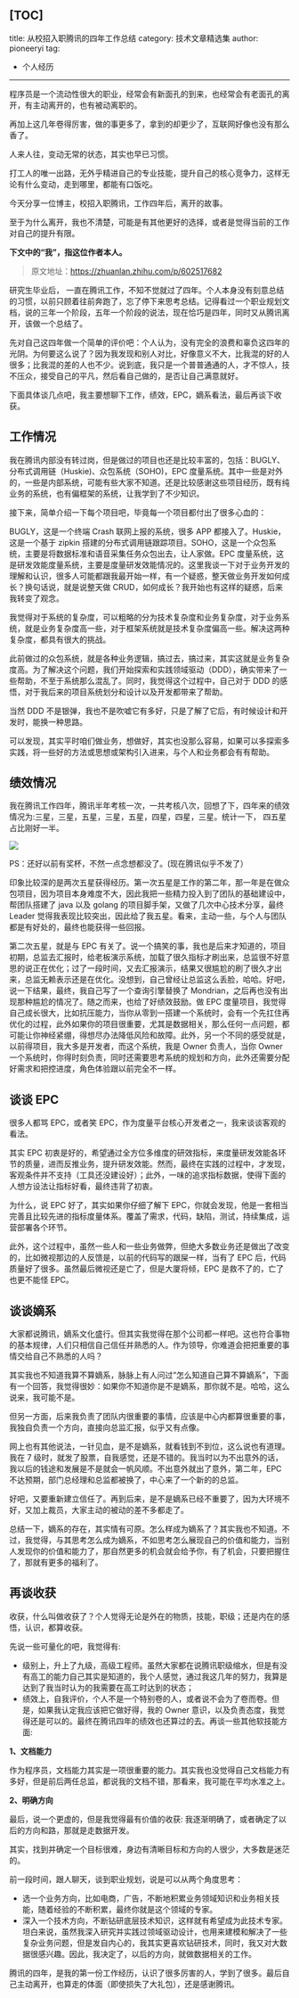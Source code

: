 [TOC]
---
title: 从校招入职腾讯的四年工作总结
category: 技术文章精选集
author: pioneeryi
tag:
  - 个人经历
---

程序员是一个流动性很大的职业，经常会有新面孔的到来，也经常会有老面孔的离开，有主动离开的，也有被动离职的。

再加上这几年卷得厉害，做的事更多了，拿到的却更少了，互联网好像也没有那么香了。

人来人往，变动无常的状态，其实也早已习惯。

打工人的唯一出路，无外乎精进自己的专业技能，提升自己的核心竞争力，这样无论有什么变动，走到哪里，都能有口饭吃。

今天分享一位博主，校招入职腾讯，工作四年后，离开的故事。

至于为什么离开，我也不清楚，可能是有其他更好的选择，或者是觉得当前的工作对自己的提升有限。

**下文中的“我”，指这位作者本人。**

> 原文地址：<https://zhuanlan.zhihu.com/p/602517682>

研究生毕业后， 一直在腾讯工作，不知不觉就过了四年。个人本身没有刻意总结的习惯，以前只顾着往前奔跑了，忘了停下来思考总结。记得看过一个职业规划文档，说的三年一个阶段，五年一个阶段的说法，现在恰巧是四年，同时又从腾讯离开，该做一个总结了。

先对自己这四年做一个简单的评价吧：个人认为，没有完全的浪费和辜负这四年的光阴。为何要这么说了？因为我发现和别人对比，好像意义不大，比我混的好的人很多；比我混的差的人也不少。说到底，我只是一个普普通通的人，才不惊人，技不压众，接受自己的平凡，然后看自己做的，是否让自己满意就好。

下面具体谈几点吧，我主要想聊下工作，绩效，EPC，嫡系看法，最后再谈下收获。

## 工作情况

我在腾讯内部没有转过岗，但是做过的项目也还是比较丰富的，包括：BUGLY、分布式调用链（Huskie)、众包系统（SOHO)，EPC 度量系统。其中一些是对外的，一些是内部系统，可能有些大家不知道。还是比较感谢这些项目经历，既有纯业务的系统，也有偏框架的系统，让我学到了不少知识。

接下来，简单介绍一下每个项目吧，毕竟每一个项目都付出了很多心血的：

BUGLY，这是一个终端 Crash 联网上报的系统，很多 APP 都接入了。Huskie，这是一个基于 zipkin 搭建的分布式调用链跟踪项目。SOHO，这是一个众包系统，主要是将数据标准和语音采集任务众包出去，让人家做。EPC 度量系统，这是研发效能度量系统，主要是度量研发效能情况的。这里我谈一下对于业务开发的理解和认识，很多人可能都跟我最开始一样，有一个疑惑，整天做业务开发如何成长？换句话说，就是说整天做 CRUD，如何成长？我开始也有这样的疑惑，后来我转变了观念。

我觉得对于系统的复杂度，可以粗略的分为技术复杂度和业务复杂度，对于业务系统，就是业务复杂度高一些，对于框架系统就是技术复杂度偏高一些。解决这两种复杂度，都具有很大的挑战。

此前做过的众包系统，就是各种业务逻辑，搞过去，搞过来，其实这就是业务复杂度高。为了解决这个问题，我们开始探索和实践领域驱动（DDD），确实带来了一些帮助，不至于系统那么混乱了。同时，我觉得这个过程中，自己对于 DDD 的感悟，对于我后来的项目系统划分和设计以及开发都带来了帮助。

当然 DDD 不是银弹，我也不是吹嘘它有多好，只是了解了它后，有时候设计和开发时，能换一种思路。

可以发现，其实平时咱们做业务，想做好，其实也没那么容易，如果可以多探索多实践，将一些好的方法或思想或架构引入进来，与个人和业务都会有有帮助。

## 绩效情况

我在腾讯工作四年，腾讯半年考核一次，一共考核八次，回想了下，四年来的绩效情况为:三星，三星，五星，三星，五星，四星，四星，三星。统计一下， 四五星占比刚好一半。

![](https://oss.javaguide.cn/github/javaguide/high-quality-technical-articles/640.png)

PS：还好以前有奖杯，不然一点念想都没了。(现在腾讯似乎不发了）

印象比较深的是两次五星获得经历。第一次五星是工作的第二年，那一年是在做众包项目，因为项目本身难度不大，因此我把一些精力投入到了团队的基础建设中，帮团队搭建了 java 以及 golang 的项目脚手架，又做了几次中心技术分享，最终 Leader 觉得我表现比较突出，因此给了我五星。看来，主动一些，与个人与团队都是有好处的，最终也能获得一些回报。

第二次五星，就是与 EPC 有关了。说一个搞笑的事，我也是后来才知道的，项目初期，总监去汇报时，给老板演示系统，加载了很久指标才刷出来，总监很不好意思的说正在优化；过了一段时间，又去汇报演示，结果又很尴尬的刷了很久才出来，总监无赖表示还是在优化。没想到，自己曾经让总监这么丢脸，哈哈。好吧，说一下结果，最终，我自己写了一个查询引擎替换了 Mondrian，之后再也没有出现那种尴尬的情况了。随之而来，也给了好绩效鼓励。做 EPC 度量项目，我觉得自己成长很大，比如抗压能力，当你从零到一搭建一个系统时，会有一个先扛住再优化的过程，此外如果你的项目很重要，尤其是数据相关，那么任何一点问题，都可能让你神经紧绷，得想尽办法降低风险和故障。此外，另一个不同的感受就是，以前得项目，我大多是开发者，而这个系统，我是 Owner 负责人，当你 Owner 一个系统时，你得时刻负责，同时还需要思考系统的规划和方向，此外还需要分配好需求和把控进度，角色体验跟以前完全不一样。

## 谈谈 EPC

很多人都骂 EPC，或者笑 EPC，作为度量平台核心开发者之一，我来谈谈客观的看法。

其实 EPC 初衷是好的，希望通过全方位多维度的研效指标，来度量研发效能各环节的质量，进而反推业务，提升研发效能。然而，最终在实践的过程中，才发现，客观条件并不支持（工具还没建设好）；此外，一味的追求指标数据，使得下面的人想方设法让指标好看，最终违背了初衷。

为什么，说 EPC 好了，其实如果你仔细了解下 EPC，你就会发现，他是一套相当完善且比较先进的指标度量体系。覆盖了需求，代码，缺陷，测试，持续集成，运营部署各个环节。

此外，这个过程中，虽然一些人和一些业务做弊，但绝大多数业务还是做出了改变的，比如微视那边的人反馈是，以前的代码写的跟屎一样，当有了 EPC 后，代码质量好了很多。虽然最后微视还是亡了，但是大厦将倾，EPC 是救不了的，亡了也更不能怪 EPC。

## 谈谈嫡系

大家都说腾讯，嫡系文化盛行。但其实我觉得在那个公司都一样吧。这也符合事物的基本规律，人们只相信自己信任并熟悉的人。作为领导，你难道会把把重要的事情交给自己不熟悉的人吗？

其实我也不知道我算不算嫡系，脉脉上有人问过”怎么知道自己算不算嫡系”，下面有一个回答，我觉得很妙：如果你不知道你是不是嫡系，那你就不是。哈哈，这么说来，我可能不是。

但另一方面，后来我负责了团队内很重要的事情，应该是中心内都算很重要的事，我独自负责一个方向，直接向总监汇报，似乎又有点像。

网上也有其他说法，一针见血，是不是嫡系，就看钱到不到位，这么说也有道理。我在 7 级时，就发了股票，自我感觉，还是不错的。我当时以为不出意外的话，我以后的钱途和发展是不是就会一帆风顺。不出意外就出了意外，第二年，EPC 不达预期，部门总经理和总监都被换了，中心来了一个新的的总监。

好吧，又要重新建立信任了。再到后来，是不是嫡系已经不重要了，因为大环境不好，又加上裁员，大家主动的被动的差不多都走了。

总结一下，嫡系的存在，其实情有可原。怎么样成为嫡系了？其实我也不知道。不过，我觉得，与其思考怎么成为嫡系，不如思考怎么展现自己的价值和能力，当别人发现你的价值和能力了，那自然更多的机会就会给予你，有了机会，只要把握住了，那就有更多的福利了。

## 再谈收获

收获，什么叫做收获了？个人觉得无论是外在的物质，技能，职级；还是内在的感悟，认识，都算收获。

先说一些可量化的吧，我觉得有:

- 级别上，升上了九级，高级工程师。虽然大家都在说腾讯职级缩水，但是有没有高工的能力自己其实是知道的，我个人感觉，通过我这几年的努力，我算是达到了我当时认为的我需要在高工时达到的状态；
- 绩效上，自我评价，个人不是一个特别卷的人，或者说不会为了卷而卷。但是，如果我认定我应该把它做好得，我的 Owner 意识，以及负责态度，我觉得还是可以的。最终在腾讯四年的绩效也还算过的去。再谈一些其他软技能方面:

**1、文档能力**

作为程序员，文档能力其实是一项很重要的能力。其实我也没觉得自己文档能力有多好，但是前后两任总监，都说我的文档不错，那看来，我可能在平均水准之上。

**2、明确方向**

最后，说一个更虚的，但是我觉得最有价值的收获: 我逐渐明确了，或者确定了以后的方向和路，那就是走数据开发。

其实，找到并确定一个目标很难，身边有清晰目标和方向的人很少，大多数是迷茫的。

前一段时间，跟人聊天，谈到职业规划，说是可以从两个角度思考：

- 选一个业务方向，比如电商，广告，不断地积累业务领域知识和业务相关技能，随着经验的不断积累，最终你就是这个领域的专家。
- 深入一个技术方向，不断钻研底层技术知识，这样就有希望成为此技术专家。坦白来说，虽然我深入研究并实践过领域驱动设计，也用来建模和解决了一些复杂业务问题，但是发自内心的，我其实更喜欢钻研技术，同时，我又对大数据很感兴趣。因此，我决定了，以后的方向，就做数据相关的工作。

腾讯的四年，是我的第一份工作经历，认识了很多厉害的人，学到了很多。最后自己主动离开，也算走的体面（即使损失了大礼包），还是感谢腾讯。

<!-- @include: @article-footer.snippet.md -->
